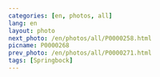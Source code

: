 ```yaml
---
categories: [en, photos, all]
lang: en
layout: photo
next_photo: /en/photos/all/P0000258.html
picname: P0000268
prev_photo: /en/photos/all/P0000271.html
tags: [Springbock]
---
```

